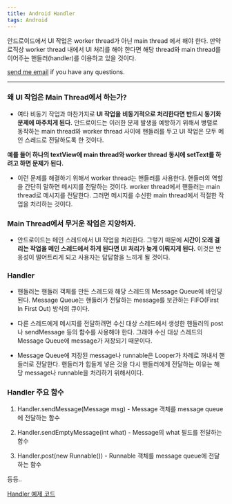 ```yaml
---
title: Android Handler
tags: Android
---
```


안드로이드에서 UI 작업은 worker thread가 아닌 main thread 에서 해야 한다. 만약 로직상 worker thread 내에서 UI 처리를 해야 한다면 해당 thread와 main thread를 이어주는 핸들러(handler)를 이용하고 있을 것이다. 

 [send me email](mailto:jewel7492@gmail.com) if you have any questions.

<!--more-->

---

### 왜 UI 작업은 Main Thread에서 하는가?  

* 여타 비동기 작업과 마찬가지로 **UI 작업을 비동기적으로 처리한다면 반드시 동기화 문제에 마주치게 된다.** 안드로이드는 이러한 문제 발생을 예방하기 위해서 병렬로 동작하는 main thread와 worker thread 사이에 핸들러를 두고 UI 작업은 모두 메인 스레드로 전달하도록 한 것이다.

**예를 들어 하나의 textView에 main thread와 worker thread 동시에 setText를 하려고 하면 문제가 된다.**  
* 이런 문제를 해결하기 위해서 worker thread는 핸들러를 사용한다. 핸들러의 역할을 간단히 말하면 메시지를 전달하는 것이다. worker thread에서 핸들러는 main thread로 메시지를 전달한다. 그러면 메시지를 수신한 main thread에서 적절한 작업을 처리하는 것이다.

### Main Thread에서 무거운 작업은 지양하자.

* 안드로이드는 메인 스레드에서 UI 작업을 처리한다. 그렇기 때문에 **시간이 오래 걸리는 작업을 메인 스레드에서 하게 된다면 UI 처리가 늦게 이뤄지게 된다.** 이것은 반응성이 떨어트리게 되고 사용자는 답답함을 느끼게 될 것이다.  

### Handler

* 핸들러는 핸들러 객체를 만든 스레드와 해당 스레드의 Message Queue에 바인딩된다. Message Queue는 핸들러가 전달하는 message를 보관하는 FIFO(First In First Out) 방식의 큐이다.

* 다른 스레드에게 메시지를 전달하려면 수신 대상 스레드에서 생성한 핸들러의 post나 sendMessage 등의 함수를 사용해야 한다. 그래야 수신 대상 스레드의 Message Queue에 message가 저장되기 때문이다.

* Message Queue에 저장된 message나 runnable은 Looper가 차례로 꺼내서 핸들러로 전달한다. 핸들러가 힘들게 넣은 것을 다시 핸들러에게 전달하는 이유는 해당 message나 runnable을 처리하기 위해서이다.  


### Handler 주요 함수

1. Handler.sendMessage(Message msg) - Message 객체를 message queue에 전달하는 함수

2. Handler.sendEmptyMessage(int what) - Message의 what 필드를 전달하는 함수

3. Handler.post(new Runnable()) - Runnable 객체를 message queue에 전달하는 함수

등등.. 

[Handler 예제 코드](https://github.com/limjunho/Android/tree/master/Handler_thread_ex)